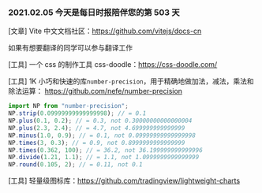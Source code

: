 ### 2021.02.05 今天是每日时报陪伴您的第 503 天

[文章] Vite 中文文档社区：<https://github.com/vitejs/docs-cn>

如果有想要翻译的同学可以参与翻译工作

[工具] 一个 css 的制作工具 css-doodle：<https://css-doodle.com/>

[工具] 1K 小巧和快速的库`number-precision`，用于精确地做加法，减法，乘法和除法运算： <https://github.com/nefe/number-precision>

```js
import NP from "number-precision";
NP.strip(0.09999999999999998); // = 0.1
NP.plus(0.1, 0.2); // = 0.3, not 0.30000000000000004
NP.plus(2.3, 2.4); // = 4.7, not 4.699999999999999
NP.minus(1.0, 0.9); // = 0.1, not 0.09999999999999998
NP.times(3, 0.3); // = 0.9, not 0.8999999999999999
NP.times(0.362, 100); // = 36.2, not 36.199999999999996
NP.divide(1.21, 1.1); // = 1.1, not 1.0999999999999999
NP.round(0.105, 2); // = 0.11, not 0.1
```

[工具] 轻量级图标库：<https://github.com/tradingview/lightweight-charts>
